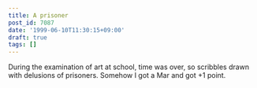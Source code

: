```yaml
---
title: A prisoner
post_id: 7087
date: '1999-06-10T11:30:15+09:00'
draft: true
tags: []
---
```


During the examination of art at school, time was over, so scribbles drawn with delusions of prisoners. Somehow I got a Mar and got +1 point.
